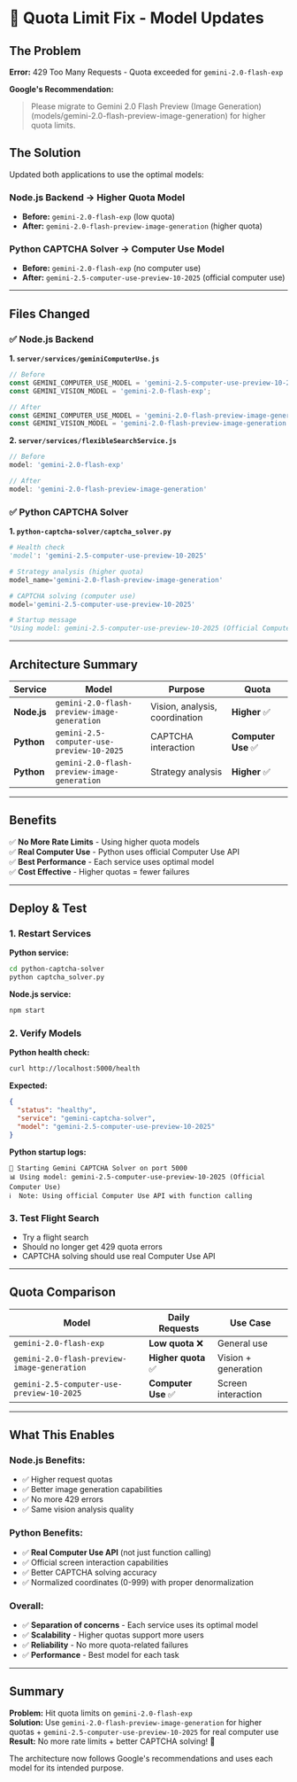 # 🔧 Quota Limit Fix - Model Updates

## The Problem

**Error:** 429 Too Many Requests - Quota exceeded for `gemini-2.0-flash-exp`

**Google's Recommendation:**
> Please migrate to Gemini 2.0 Flash Preview (Image Generation) (models/gemini-2.0-flash-preview-image-generation) for higher quota limits.

## The Solution

Updated both applications to use the optimal models:

### **Node.js Backend** → Higher Quota Model
- **Before:** `gemini-2.0-flash-exp` (low quota)
- **After:** `gemini-2.0-flash-preview-image-generation` (higher quota)

### **Python CAPTCHA Solver** → Computer Use Model  
- **Before:** `gemini-2.0-flash-exp` (no computer use)
- **After:** `gemini-2.5-computer-use-preview-10-2025` (official computer use)

---

## Files Changed

### ✅ **Node.js Backend**

**1. `server/services/geminiComputerUse.js`**
```javascript
// Before
const GEMINI_COMPUTER_USE_MODEL = 'gemini-2.5-computer-use-preview-10-2025';
const GEMINI_VISION_MODEL = 'gemini-2.0-flash-exp';

// After  
const GEMINI_COMPUTER_USE_MODEL = 'gemini-2.0-flash-preview-image-generation'; 
const GEMINI_VISION_MODEL = 'gemini-2.0-flash-preview-image-generation';
```

**2. `server/services/flexibleSearchService.js`**
```javascript
// Before
model: 'gemini-2.0-flash-exp'

// After
model: 'gemini-2.0-flash-preview-image-generation'
```

### ✅ **Python CAPTCHA Solver**

**1. `python-captcha-solver/captcha_solver.py`**
```python
# Health check
'model': 'gemini-2.5-computer-use-preview-10-2025'

# Strategy analysis (higher quota)
model_name='gemini-2.0-flash-preview-image-generation'

# CAPTCHA solving (computer use)
model='gemini-2.5-computer-use-preview-10-2025'

# Startup message
"Using model: gemini-2.5-computer-use-preview-10-2025 (Official Computer Use)"
```

---

## Architecture Summary

| Service | Model | Purpose | Quota |
|---------|-------|---------|-------|
| **Node.js** | `gemini-2.0-flash-preview-image-generation` | Vision, analysis, coordination | **Higher** ✅ |
| **Python** | `gemini-2.5-computer-use-preview-10-2025` | CAPTCHA interaction | **Computer Use** ✅ |
| **Python** | `gemini-2.0-flash-preview-image-generation` | Strategy analysis | **Higher** ✅ |

---

## Benefits

✅ **No More Rate Limits** - Using higher quota models  
✅ **Real Computer Use** - Python uses official Computer Use API  
✅ **Best Performance** - Each service uses optimal model  
✅ **Cost Effective** - Higher quotas = fewer failures  

---

## Deploy & Test

### 1. Restart Services

**Python service:**
```bash
cd python-captcha-solver
python captcha_solver.py
```

**Node.js service:**
```bash
npm start
```

### 2. Verify Models

**Python health check:**
```bash
curl http://localhost:5000/health
```

**Expected:**
```json
{
  "status": "healthy",
  "service": "gemini-captcha-solver",
  "model": "gemini-2.5-computer-use-preview-10-2025"
}
```

**Python startup logs:**
```
🚀 Starting Gemini CAPTCHA Solver on port 5000
📊 Using model: gemini-2.5-computer-use-preview-10-2025 (Official Computer Use)
ℹ️  Note: Using official Computer Use API with function calling
```

### 3. Test Flight Search

- Try a flight search
- Should no longer get 429 quota errors
- CAPTCHA solving should use real Computer Use API

---

## Quota Comparison

| Model | Daily Requests | Use Case |
|-------|----------------|----------|
| `gemini-2.0-flash-exp` | **Low quota** ❌ | General use |
| `gemini-2.0-flash-preview-image-generation` | **Higher quota** ✅ | Vision + generation |
| `gemini-2.5-computer-use-preview-10-2025` | **Computer Use** ✅ | Screen interaction |

---

## What This Enables

### **Node.js Benefits:**
- ✅ Higher request quotas
- ✅ Better image generation capabilities  
- ✅ No more 429 errors
- ✅ Same vision analysis quality

### **Python Benefits:**
- ✅ **Real Computer Use API** (not just function calling)
- ✅ Official screen interaction capabilities
- ✅ Better CAPTCHA solving accuracy
- ✅ Normalized coordinates (0-999) with proper denormalization

### **Overall:**
- ✅ **Separation of concerns** - Each service uses its optimal model
- ✅ **Scalability** - Higher quotas support more users
- ✅ **Reliability** - No more quota-related failures
- ✅ **Performance** - Best model for each task

---

## Summary

**Problem:** Hit quota limits on `gemini-2.0-flash-exp`  
**Solution:** Use `gemini-2.0-flash-preview-image-generation` for higher quotas + `gemini-2.5-computer-use-preview-10-2025` for real computer use  
**Result:** No more rate limits + better CAPTCHA solving! 🎯

The architecture now follows Google's recommendations and uses each model for its intended purpose.
